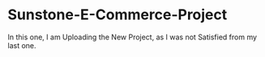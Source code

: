 # Sunstone-E-Commerce-Project
In this one, I am Uploading the New Project, as I was not Satisfied from my last one.
